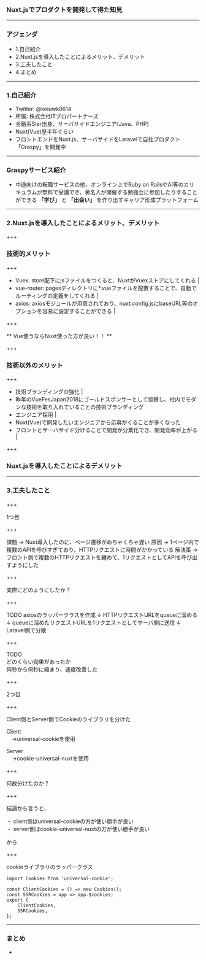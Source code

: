 ### Nuxt.jsでプロダクトを開発して得た知見


---


### アジェンダ

- 1.自己紹介  
- 2.Nuxt.jsを導入したことによるメリット、デメリット  
- 3.工夫したこと  
- 4.まとめ  

---


### 1.自己紹介

- Twitter: @keiuwk0614  
- 所属: 株式会社ITプロパートナーズ
- 金融系SIer出身、サーバサイドエンジニア(Java、PHP)
- Nuxt(Vue)歴半年ぐらい
- フロントエンドをNuxt.js、サーバサイドをLaravelで自社プロダクト「Graspy」を開発中

---

### Graspyサービス紹介

- 中途向けの転職サービスの他、オンライン上でRuby on RailsやAI等のカリキュラムが無料で受講でき、著名人が開催する勉強会に参加したりすることができる **「学び」** と **「出会い」** を作り出すキャリア形成プラットフォーム

---

### 2.Nuxt.jsを導入したことによるメリット、デメリット

+++

### 技術的メリット

+++

- Vuex: store配下にjsファイルをつくると、NuxtがVuexストアにしてくれる |
- vue-router: pagesディレクトリに*.vueファイルを配置することで、自動でルーティングの定義をしてくれる |
- axios: axiosモジュールが用意されており、nuxt.config.jsにbaseURL等のオプションを容易に設定することができる | 

+++ 

** Vue使うならNuxt使った方が良い！！ ** 

+++

### 技術以外のメリット

+++

- 技術ブランディングの強化 | 
 - 昨年のVueFesJapan2018にゴールドスポンサーとして協賛し、社内でモダンな技術を取り入れていることの技術ブランディング
- エンジニア採用 |
 - Nuxt(Vue)で開発したいエンジニアから応募がくることが多くなった
- フロントとサーバサイド分けることで開発が分業化でき、開発効率が上がる |
 
+++ 

### Nuxt.jsを導入したことによるデメリット


---

### 3.工夫したこと

+++

1つ目

+++

<div style="text-align: left;">
課題  
→ Nuxt導入したのに、ページ遷移がめちゃくちゃ遅い   
原因  
→ 1ページ内で複数のAPIを呼びすぎており、HTTPリクエストに時間がかかっている  
解決策  
→ フロント側で複数のHTTPリクエストを纏めて、1リクエストとしてAPIを呼び出すようにした  
</div>

+++

実際にどのようにしたか？

+++

<div style="text-align: left;">
TODO  
axiosのラッパークラスを作成  
↓  
HTTPリクエストURLをqueueに溜める  
↓  
queueに溜めたリクエストURLを1リクエストとしてサーバ側に送信  
↓  
Laravel側で分散  
</div>

+++ 

TODO  
どのくらい効果があったか  
何秒から何秒に縮まり、速度改善した  

+++

2つ目

+++

Client側とServer側でCookieのライブラリを分けた  

Client  
　→universal-cookieを使用  

Server  
　→cookie-universal-nuxtを使用  

+++ 

何故分けたのか？

+++

結論から言うと、  

・ client側はuniversal-cookieの方が使い勝手が良い  
・ server側はcookie-universal-nuxtの方が使い勝手が良い  

から  
 
+++

cookieライブラリのラッパークラス

``` 
import Cookies from 'universal-cookie';

const ClientCookies = () => new Cookies();
const SSRCookies = app => app.$cookies;
export {
    ClientCookies,
    SSRCookies,
};
```



---

### まとめ

- 
